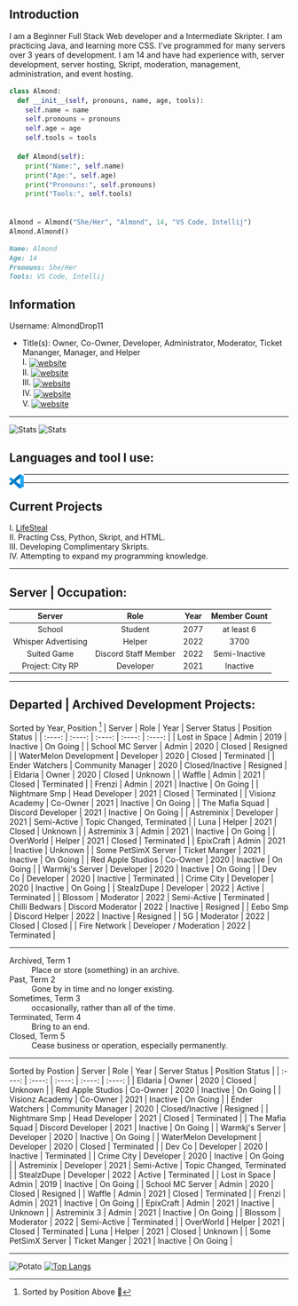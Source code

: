 
## Introduction
I am a Beginner Full Stack Web developer and a Intermediate Skripter. I am practicing Java, and learning more CSS. I've programmed for many servers over 3 years of development. I am 14 and have had experience with, server development, server hosting, Skript, moderation, management, administration, and event hosting.
```python
class Almond:
  def __init__(self, pronouns, name, age, tools):
    self.name = name
    self.pronouns = pronouns
    self.age = age
    self.tools = tools

  def Almond(self):
    print("Name:", self.name)
    print("Age:", self.age)
    print("Pronouns:", self.pronouns)
    print("Tools:", self.tools)
    

Almond = Almond("She/Her", "Almond", 14, "VS Code, Intellij")
Almond.Almond()
```
```md
Name: Almond
Age: 14
Pronouns: She/Her
Tools: VS Code, Intellij
```

## Information
Username: AlmondDrop11
* Title(s): Owner, Co-Owner, Developer, Administrator, Moderator, Ticket Mananger, Manager, and Helper  
I.   <a href="https://github.com/MoonDevelopmentMc" target="_blank"><img alt="website" align="center" src="https://img.shields.io/badge/Organization-MoonMc-blue"></a>  
II.  <a href="mailto://moonmcmanagement@gmail.com" target="_blank"><img alt="website" align="center" src="https://img.shields.io/badge/MoonMc-Email-blue"></a>  
III. <a href="https://github.com/EldariaDevelopmentMc" target="_blank"><img alt="website" align="center" src="https://img.shields.io/badge/Organization-Eldaria-blue"></a>  
IV.  <a href="mailto:// EldariaDevelopment@gmail.com" target="_blank"><img alt="website" align="center" src="https://img.shields.io/badge/Eldaria-Email-blue"></a>  
V.   <a href="https://eldaria.fandom.com/wiki/Eldaria_Wiki" target="_blank"><img alt="website" align="center" src="https://img.shields.io/badge/Wiki-Eldaria-blue"></a>  

---

![Stats](https://github-readme-stats.vercel.app/api?username=EldariaDevelopment&bg_color=30,e96443,904e95&title_color=fff&text_color=fff&border_color=000000&border_radius=20&show_icons=true&icon_color=fff)
![Stats](https://github-readme-stats.vercel.app/api/top-langs/?username=EldariaDevelopment&bg_color=30,e96443,904e95&title_color=fff&text_color=fff&border_color=000000&border_radius=20&show_icons=true&icon_color=fff)

## Languages and tool I use:

<img align="left" alt="Visual Studio Code" width="26px" src="https://raw.githubusercontent.com/github/explore/80688e429a7d4ef2fca1e82350fe8e3517d3494d/topics/visual-studio-code/visual-studio-code.png" />

- - -
- - -

## Current Projects
I.   [LifeSteal](https://eldariadevelopment.github.io/Skript-LifeSteal/)  
II.  Practing  Css, Python, Skript, and HTML.  
III. Developing Complimentary Skripts.  
IV.  Attempting to expand my programming knowledge.  

- - - -

## Server | Occupation:

| Server | Role | Year | Member Count |
| :----: | :----: | :----: | :----: |
| School | Student | 2077 | at least 6 |
| Whisper Advertising | Helper | 2022 | 3700 |
| Suited Game |  Discord Staff Member  | 2022 | Semi-Inactive |
| Project: City RP |  Developer  | 2021 | Inactive |

- - - -

## Departed | Archived Development Projects:

Sorted by Year, Position [^1]
| Server | Role | Year | Server Status | Position Status |
| :----: | :----: | :----: | :----: | :----: |
| Lost in Space | Admin | 2019 | Inactive | On Going |
| School MC Server | Admin | 2020 | Closed | Resigned |
| WaterMelon Development | Developer | 2020 | Closed | Terminated |
| Ender Watchers | Community Manager | 2020 | Closed/Inactive | Resigned |
| Eldaria | Owner | 2020 | Closed | Unknown |
| Waffle | Admin | 2021 | Closed | Terminated |
| Frenzi | Admin | 2021 | Inactive | On Going |
| Nightmare Smp | Head Developer | 2021 | Closed | Terminated | 
| Visionz Academy | Co-Owner | 2021 | Inactive | On Going |
| The Mafia Squad | Discord Developer | 2021  | Inactive | On Going |
| Astreminix | Developer | 2021 | Semi-Active | Topic Changed, Terminated |
| Luna | Helper | 2021 | Closed | Unknown |
| Astreminix 3 | Admin | 2021 | Inactive | On Going |
| OverWorld | Helper | 2021 | Closed | Terminated |
| EpixCraft | Admin | 2021 | Inactive | Unknown |
| Some PetSimX Server | Ticket Manger | 2021 | Inactive | On Going |
| Red Apple Studios | Co-Owner | 2020 | Inactive | On Going |
| Warmkj's Server | Developer | 2020 | Inactive | On Going |
| Dev Co | Developer | 2020 | Inactive | Terminated |
| Crime City | Developer | 2020 | Inactive | On Going |
| StealzDupe | Developer | 2022 | Active | Terminated |
| Blossom | Moderator | 2022 | Semi-Active | Terminated |
 Chilli Bedwars |  Discord Moderator  | 2022 | Inactive | Resigned |
| Eebo Smp |  Discord Helper  |  2022 | Inactive | Resigned |
| 5G | Moderator | 2022 | Closed | Closed |
| Fire Network | Developer / Moderation | 2022 | Terminated |

- - - -

<dl>
  <dt>Archived, Term 1</dt>
  <dd>Place or store (something) in an archive.</dd>
  <dt>Past, Term 2</dt>
  <dd>Gone by in time and no longer existing.</dd>
  <dt>Sometimes, Term 3</dt>
  <dd>occasionally, rather than all of the time.</dd>
  <dt>Terminated, Term 4</dt>
  <dd>Bring to an end.</dd>
  <dt>Closed, Term 5</dt>
  <dd>Cease business or operation, especially permanently.</dd>
</dl>

- - - -

Sorted by Postion
| Server | Role | Year | Server Status | Position Status |
| :----: | :----: | :----: | :----: | :----: |
| Eldaria | Owner | 2020 | Closed | Unknown |
| Red Apple Studios | Co-Owner | 2020 | Inactive | On Going |
| Visionz Academy | Co-Owner | 2021 | Inactive | On Going |
| Ender Watchers | Community Manager | 2020 | Closed/Inactive | Resigned |
| Nightmare Smp | Head Developer | 2021 | Closed | Terminated |
| The Mafia Squad | Discord Developer | 2021  | Inactive | On Going |
| Warmkj's Server | Developer | 2020 | Inactive | On Going |
| WaterMelon Development | Developer | 2020 | Closed | Terminated |
| Dev Co | Developer | 2020 | Inactive | Terminated |
| Crime City | Developer | 2020 | Inactive | On Going |
| Astreminix | Developer | 2021 | Semi-Active | Topic Changed, Terminated |
| StealzDupe | Developer | 2022 | Active | Terminated |
| Lost in Space | Admin | 2019 | Inactive | On Going |
| School MC Server | Admin | 2020 | Closed | Resigned |
| Waffle | Admin | 2021 | Closed | Terminated |
| Frenzi | Admin | 2021 | Inactive | On Going |
| EpixCraft | Admin | 2021 | Inactive | Unknown |
| Astreminix 3 | Admin | 2021 | Inactive | On Going |
| Blossom | Moderator | 2022 | Semi-Active | Terminated |
| OverWorld | Helper | 2021 | Closed | Terminated 
| Luna | Helper | 2021 | Closed | Unknown |
| Some PetSimX Server | Ticket Manger | 2021 | Inactive | On Going |

[^1]: Sorted by Position Above 🔼

- - - -
![Potato](https://github-readme-stats.vercel.app/api?username=EldariaDevelopment&show_icons=true&theme=tokyonight&border_radius=20&border_color=#000000)
[![Top Langs](https://github-readme-stats.vercel.app/api/top-langs/?username=EldariaDevelopment&show_icons=true&theme=tokyonight&border_radius=20&border_color=#000000)](https://github.com/EldariaDevelopment/github-readme-stats)
